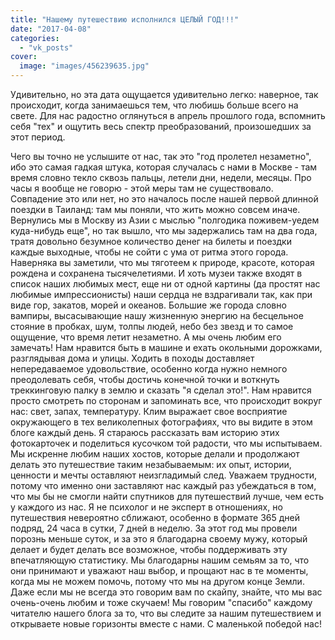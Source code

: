 ```yaml
---
title: "Нашему путешествию исполнился ЦЕЛЫЙ ГОД!!!"
date: "2017-04-08"
categories: 
  - "vk_posts"
cover:
  image: "images/456239635.jpg"
---
```


Удивительно, но эта дата ощущается удивительно легко: наверное, так происходит, когда занимаешься тем, что любишь больше всего на свете. Для нас радостно оглянуться в апрель прошлого года, вспомнить себя "тех" и ощутить весь спектр преобразований, произошедших за этот период.

<!--more-->

Чего вы точно не услышите от нас, так это "год пролетел незаметно", ибо это самая гадкая штука, которая случалась с нами в Москве - там время словно текло сквозь пальцы, летели дни, недели, месяцы. Про часы я вообще не говорю - этой меры там не существовало. Совпадение это или нет, но это началось после нашей первой длинной поездки в Таиланд: там мы поняли, что жить можно совсем иначе. Вернулись мы в Москву из Азии с мыслью "полгодика поживем-уедем куда-нибудь еще", но так вышло, что мы задержались там на два года, тратя довольно безумное количество денег на билеты и поездки каждые выходные, чтобы не сойти с ума от ритма этого города. Наверняка вы заметили, что мы тяготеем к природе, красоте, которая рождена и сохранена тысячелетиями. И хоть музеи также входят в список наших любимых мест, еще ни от одной картины (да простят нас любимые импрессионисты) наши сердца не вздрагивали так, как при виде гор, закатов, морей и океанов. Большие же города словно вампиры, высасывающие нашу жизненную энергию на бесцельное стояние в пробках, шум, толпы людей, небо без звезд и то самое ощущение, что время летит незаметно. А мы очень любим его замечать! Нам нравится быть в машине и ехать окольными дорожками, разглядывая дома и улицы. Ходить в походы доставляет непередаваемое удовольствие, особенно когда нужно немного преодолевать себя, чтобы достичь конечной точки и воткнуть треккинговую палку в землю и сказать "я сделал это!". Нам нравится просто смотреть по сторонам и запоминать все, что происходит вокруг нас: свет, запах, температуру. Клим выражает свое восприятие окружающего в тех великолепных фотографиях, что вы видите в этом блоге каждый день. Я стараюсь рассказать вам историю этих фотокарточек и поделиться кусочком той радости, что мы испытываем. Мы искренне любим наших хостов, которые делали и продолжают делать это путешествие таким незабываемым: их опыт, истории, ценности и мечты оставляют неизгладимый след. Уважаем трудности, потому что именно они заставляют нас каждый раз убеждаться в том, что мы бы не смогли найти спутников для путешествий лучше, чем есть у каждого из нас. Я не психолог и не эксперт в отношениях, но путешествия невероятно сближают, особенно в формате 365 дней подряд, 24 часа в сутки, 7 дней в неделю. За этот год мы провели порознь меньше суток, и за это я благодарна своему мужу, который делает и будет делать все возможное, чтобы поддерживать эту впечатляющую статистику. Мы благодарны нашим семьям за то, что они принимают и уважают наш выбор, и прощают нас в те моменты, когда мы не можем помочь, потому что мы на другом конце Земли. Даже если мы не всегда это говорим вам по скайпу, знайте, что мы вас очень-очень любим и тоже скучаем! Мы говорим "спасибо" каждому читателю нашего блога за то, что вы следите за нашим путешествием и открываете новые горизонты вместе с нами. С маленькой победой нас!
